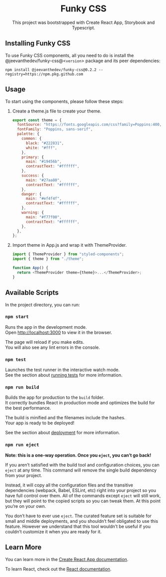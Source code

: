 <h1 align="center">Funky <span>CSS</span></h1>

<p align="center">
    This project was bootstrapped with Create React App, Storybook and Typescript.
</p>

## Installing Funky CSS

To use Funky CSS components, all you need to do is install the @jeevanthedev/funky-css@<`version`> package and its peer dependencies:

```
npm install @jeevanthedev/funky-css@0.2.2 --registry=https://npm.pkg.github.com
```

## Usage

To start using the components, please follow these steps:

1. Create a theme.js file to create your theme.
   ```javascript
   export const theme = {
     fontSource: "https://fonts.googleapis.com/css?family=Poppins:400,600",
     fontFamily: "Poppins, sans-serif",
     palette: {
       common: {
         black: "#222831",
         white: "#fff",
       },
       primary: {
         main: "#19456b",
         contrastText: "#ffffff",
       },
       success: {
         main: "#27aa80",
         contrastText: "#ffffff",
       },
       danger: {
         main: "#ef4f4f",
         contrastText: "#ffffff",
       },
       warning: {
         main: "#f77f00",
         contrastText: "#ffffff",
       },
     },
   };
   ```
2. Import theme in App.js and wrap it with ThemeProvider.

   ```javascript
   import { ThemeProvider } from "styled-components";
   import { theme } from "./theme";

   function App() {
     return <ThemeProvider theme={theme}>...</ThemeProvider>;
   }
   ```

## Available Scripts

In the project directory, you can run:

### `npm start`

Runs the app in the development mode.\
Open [http://localhost:3000](http://localhost:3000) to view it in the browser.

The page will reload if you make edits.\
You will also see any lint errors in the console.

### `npm test`

Launches the test runner in the interactive watch mode.\
See the section about [running tests](https://facebook.github.io/create-react-app/docs/running-tests) for more information.

### `npm run build`

Builds the app for production to the `build` folder.\
It correctly bundles React in production mode and optimizes the build for the best performance.

The build is minified and the filenames include the hashes.\
Your app is ready to be deployed!

See the section about [deployment](https://facebook.github.io/create-react-app/docs/deployment) for more information.

### `npm run eject`

**Note: this is a one-way operation. Once you `eject`, you can’t go back!**

If you aren’t satisfied with the build tool and configuration choices, you can `eject` at any time. This command will remove the single build dependency from your project.

Instead, it will copy all the configuration files and the transitive dependencies (webpack, Babel, ESLint, etc) right into your project so you have full control over them. All of the commands except `eject` will still work, but they will point to the copied scripts so you can tweak them. At this point you’re on your own.

You don’t have to ever use `eject`. The curated feature set is suitable for small and middle deployments, and you shouldn’t feel obligated to use this feature. However we understand that this tool wouldn’t be useful if you couldn’t customize it when you are ready for it.

## Learn More

You can learn more in the [Create React App documentation](https://facebook.github.io/create-react-app/docs/getting-started).

To learn React, check out the [React documentation](https://reactjs.org/).
